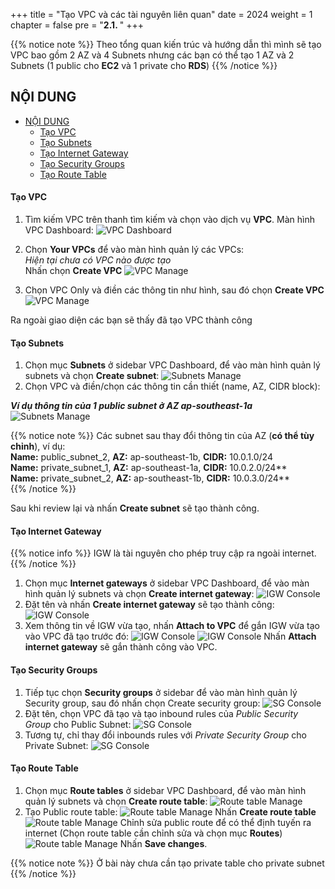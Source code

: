 +++
title = "Tạo VPC và các tài nguyên liên quan"
date = 2024
weight = 1
chapter = false
pre = "<b>2.1. </b>"
+++

{{% notice note %}}
Theo tổng quan kiến trúc và hướng dẫn thì mình sẽ tạo VPC bao gồm 2 AZ và 4 Subnets nhưng các bạn có thể tạo 1 AZ và 2 Subnets (1 public cho **EC2** và 1 private cho **RDS**)
{{% /notice %}}

## NỘI DUNG

- [NỘI DUNG](#nội-dung)
    - [Tạo VPC](#tạo-vpc)
    - [Tạo Subnets](#tạo-subnets)
    - [Tạo Internet Gateway](#tạo-internet-gateway)
    - [Tạo Security Groups](#tạo-security-groups)
    - [Tạo Route Table](#tạo-route-table)

#### Tạo VPC

1. Tìm kiếm VPC trên thanh tìm kiếm và chọn vào dịch vụ **VPC**. Màn hình VPC Dashboard:
   ![VPC Dashboard](../../../images/1-VPC-And-More/vpc_console.jpg?width=1200px)

2. Chọn **Your VPCs** để vào màn hình quản lý các VPCs:  
   _Hiện tại chưa có VPC nào được tạo_  
   Nhấn chọn **Create VPC**
   ![VPC Manage](../../../images/1-VPC-And-More/vpc_dashboard.jpg?width=1200px)

3. Chọn VPC Only và điền các thông tin như hình, sau đó chọn **Create VPC**
   ![VPC Manage](../../../images/1-VPC-And-More/vpc_create.jpg?width=1000px)

Ra ngoài giao diện các bạn sẽ thấy đã tạo VPC thành công

#### Tạo Subnets

1. Chọn mục **Subnets** ở sidebar VPC Dashboard, để vào màn hình quản lý subnets và chọn **Create subnet**:
   ![Subnets Manage](../../../images/1-VPC-And-More/subnet_console.jpg?width=1400px)
1. Chọn VPC và điền/chọn các thông tin cần thiết (name, AZ, CIDR block):

**_Ví dụ thông tin của 1 public subnet ở AZ ap-southeast-1a_**
![Subnets Manage](../../../images/1-VPC-And-More/subnet_01.jpg?width=1400px)

{{% notice note %}}
Các subnet sau thay đổi thông tin của AZ (**có thể tùy chỉnh**), ví dụ:  
**Name:** public_subnet_2, **AZ:** ap-southeast-1b, **CIDR:** 10.0.1.0/24  
**Name:** private_subnet_1, **AZ:** ap-southeast-1a, **CIDR:** 10.0.2.0/24\*\*  
**Name:** private_subnet_2, **AZ:** ap-southeast-1b, **CIDR:** 10.0.3.0/24\*\*  
{{% /notice %}}

Sau khi review lại và nhấn **Create subnet** sẽ tạo thành công.

#### Tạo Internet Gateway

{{% notice info %}}
IGW là tài nguyên cho phép truy cập ra ngoài internet.
{{% /notice %}}

1. Chọn mục **Internet gateways** ở sidebar VPC Dashboard, để vào màn hình quản lý subnets và chọn **Create internet gateway**:
   ![IGW Console](../../../images/1-VPC-And-More/igw_console.jpg?width=1400px)
2. Đặt tên và nhấn **Create internet gateway** sẽ tạo thành công:
   ![IGW Console](../../../images/1-VPC-And-More/create_igw.jpg?width=1400px)
3. Xem thông tin về IGW vừa tạo, nhấn **Attach to VPC** để gắn IGW vừa tạo vào VPC đã tạo trước đó:
   ![IGW Console](../../../images/1-VPC-And-More/igw_detail.jpg?width=1400px)
   ![IGW Console](../../../images/1-VPC-And-More/attach_igw_to_vpc.jpg?width=1400px)
   Nhấn **Attach internet gateway** sẽ gắn thành công vào VPC.

#### Tạo Security Groups

1. Tiếp tục chọn **Security groups** ở sidebar để vào màn hình quản lý Security group, sau đó nhấn chọn Create security group:
   ![SG Console](../../../images/1-VPC-And-More/sgs_console.jpg?width=1400px)
2. Đặt tên, chọn VPC đã tạo và tạo inbound rules của _Public Security Group_ cho Public Subnet:
   ![SG Console](../../../images/1-VPC-And-More/public_sgs_detail.jpg?width=1400px)
3. Tương tự, chỉ thay đổi inbounds rules với _Private Security Group_ cho Private Subnet:
   ![SG Console](../../../images/1-VPC-And-More/private_sgs_detail.jpg?width=1400px)

#### Tạo Route Table

1. Chọn mục **Route tables** ở sidebar VPC Dashboard, để vào màn hình quản lý subnets và chọn **Create route table**:
   ![Route table Manage](../../../images/1-VPC-And-More/route_table_console.jpg?width=1400px)
2. Tạo Public route table:
   ![Route table Manage](../../../images/1-VPC-And-More/create_public_route.jpg?width=1400px)
   Nhấn **Create route table**
   ![Route table Manage](../../../images/1-VPC-And-More/public_route_detail.jpg?width=1400px)
   Chỉnh sửa public route để có thể định tuyến ra internet (Chọn route table cần chỉnh sửa và chọn mục **Routes**)  
   ![Route table Manage](../../../images/1-VPC-And-More/public_route_igw.jpg?width=1400px)
   Nhấn **Save changes**.

{{% notice note %}}
Ở bài này chưa cần tạo private table cho private subnet
{{% /notice %}}
